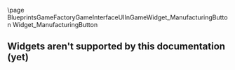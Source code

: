 \page BlueprintsGameFactoryGameInterfaceUIInGameWidget_ManufacturingButton Widget_ManufacturingButton
## Widgets aren't supported by this documentation (yet)
